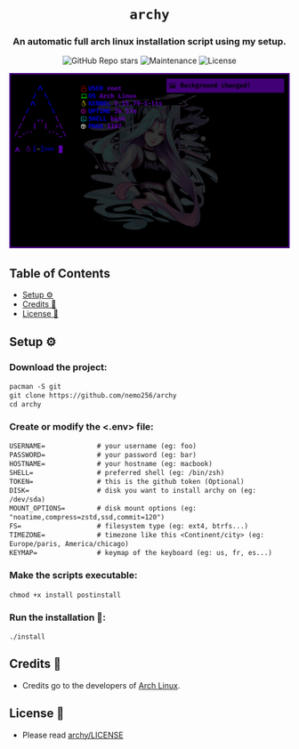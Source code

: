 <div align="center">

# `archy`

<h3>
  An automatic full arch linux installation script using my setup.
</h3>

<!-- Badges -->
![GitHub Repo stars](https://img.shields.io/github/stars/nemo256/archy?style=for-the-badge)
![Maintenance](https://shields.io/maintenance/yes/2023?style=for-the-badge)
![License](https://shields.io/github/license/nemo256/archy?style=for-the-badge)

<!-- Demo image -->
![Demo](demo.gif)

</div>

<!-- TABLE OF CONTENTS -->
## Table of Contents

* [Setup ⚙️](#setup)
* [Credits 🤝](#credits)
* [License 📑](#license)

## Setup ⚙️

### Download the project:
```shell
pacman -S git
git clone https://github.com/nemo256/archy
cd archy
```

### Create or modify the <.env> file:
```shell
USERNAME=             # your username (eg: foo)
PASSWORD=             # your password (eg: bar)
HOSTNAME=             # your hostname (eg: macbook)
SHELL=                # preferred shell (eg: /bin/zsh)
TOKEN=                # this is the github token (Optional)
DISK=                 # disk you want to install archy on (eg: /dev/sda)
MOUNT_OPTIONS=        # disk mount options (eg: "noatime,compress=zstd,ssd,commit=120")
FS=                   # filesystem type (eg: ext4, btrfs...)
TIMEZONE=             # timezone like this <Continent/city> (eg: Europe/paris, America/chicago)
KEYMAP=               # keymap of the keyboard (eg: us, fr, es...)
```

### Make the scripts executable:
```shell
chmod +x install postinstall
```

### Run the installation 🚀:
```shell
./install
```

## Credits 🤝
- Credits go to the developers of [Arch Linux](https://archlinux.org/).

## License 📑
- Please read [archy/LICENSE](https://github.com/nemo256/archy/blob/master/LICENSE)
